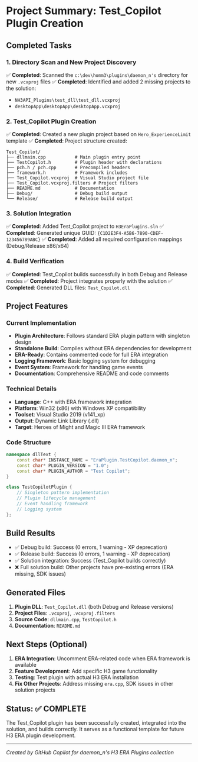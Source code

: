 # Project Summary: Test_Copilot Plugin Creation

## Completed Tasks

### 1. Directory Scan and New Project Discovery
✅ **Completed**: Scanned the `c:\dev\homm3\plugins\daemon_n's` directory for new `.vcxproj` files
✅ **Completed**: Identified and added 2 missing projects to the solution:
- `NH3API_Plugins\test_dll\test_dll.vcxproj`
- `desktopApp\desktopApp\desktopApp.vcxproj`

### 2. Test_Copilot Plugin Creation
✅ **Completed**: Created a new plugin project based on `Hero_ExperienceLimit` template
✅ **Completed**: Project structure created:
```
Test_Copilot/
├── dllmain.cpp           # Main plugin entry point
├── TestCopilot.h         # Plugin header with declarations
├── pch.h / pch.cpp       # Precompiled headers
├── framework.h           # Framework includes
├── Test_Copilot.vcxproj  # Visual Studio project file
├── Test_Copilot.vcxproj.filters # Project filters
├── README.md             # Documentation
├── Debug/                # Debug build output
└── Release/              # Release build output
```

### 3. Solution Integration
✅ **Completed**: Added Test_Copilot project to `H3EraPlugins.sln`
✅ **Completed**: Generated unique GUID: `{C1D2E3F4-A5B6-7890-CDEF-123456789ABC}`
✅ **Completed**: Added all required configuration mappings (Debug/Release x86/x64)

### 4. Build Verification
✅ **Completed**: Test_Copilot builds successfully in both Debug and Release modes
✅ **Completed**: Project integrates properly with the solution
✅ **Completed**: Generated DLL files: `Test_Copilot.dll`

## Project Features

### Current Implementation
- **Plugin Architecture**: Follows standard ERA plugin pattern with singleton design
- **Standalone Build**: Compiles without ERA dependencies for development
- **ERA-Ready**: Contains commented code for full ERA integration
- **Logging Framework**: Basic logging system for debugging
- **Event System**: Framework for handling game events
- **Documentation**: Comprehensive README and code comments

### Technical Details
- **Language**: C++ with ERA framework integration
- **Platform**: Win32 (x86) with Windows XP compatibility
- **Toolset**: Visual Studio 2019 (v141_xp)
- **Output**: Dynamic Link Library (.dll)
- **Target**: Heroes of Might and Magic III ERA framework

### Code Structure
```cpp
namespace dllText {
    const char* INSTANCE_NAME = "EraPlugin.TestCopilot.daemon_n";
    const char* PLUGIN_VERSION = "1.0";
    const char* PLUGIN_AUTHOR = "Test Copilot";
}

class TestCopilotPlugin {
    // Singleton pattern implementation
    // Plugin lifecycle management
    // Event handling framework
    // Logging system
};
```

## Build Results
- ✅ Debug build: Success (0 errors, 1 warning - XP deprecation)
- ✅ Release build: Success (0 errors, 1 warning - XP deprecation)
- ✅ Solution integration: Success (Test_Copilot builds correctly)
- ❌ Full solution build: Other projects have pre-existing errors (ERA missing, SDK issues)

## Generated Files
1. **Plugin DLL**: `Test_Copilot.dll` (both Debug and Release versions)
2. **Project Files**: `.vcxproj`, `.vcxproj.filters` 
3. **Source Code**: `dllmain.cpp`, `TestCopilot.h`
4. **Documentation**: `README.md`

## Next Steps (Optional)
1. **ERA Integration**: Uncomment ERA-related code when ERA framework is available
2. **Feature Development**: Add specific H3 game functionality
3. **Testing**: Test plugin with actual H3 ERA installation
4. **Fix Other Projects**: Address missing `era.cpp`, SDK issues in other solution projects

## Status: ✅ COMPLETE
The Test_Copilot plugin has been successfully created, integrated into the solution, and builds correctly. It serves as a functional template for future H3 ERA plugin development.

---
*Created by GitHub Copilot for daemon_n's H3 ERA Plugins collection*
